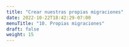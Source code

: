 ```yaml
---
title: "Crear nuestras propias migraciones"
date: 2022-10-22T18:42:29-07:00
menuTitle: "10. Propias migraciones"
draft: false
weight: 15
---
```


